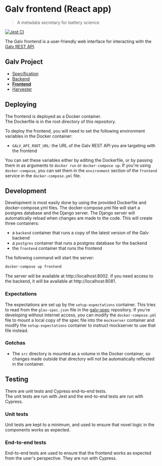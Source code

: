 # Galv frontend (React app)
> A metadata secretary for battery science

[![Jest CI](https://github.com/Battery-Intelligence-Lab/galv-frontend/actions/workflows/test.yml/badge.svg)](https://github.com/Battery-Intelligence-Lab/galv-frontend/actions/workflows/test.yml)

The Galv frontend is a user-friendly web interface for interacting with the [Galv REST API](/Battery-Intelligence-Lab/galv-backend/).

## Galv Project
- [Specification](/Battery-Intelligence-Lab/galv-spec)
- [Backend](/Battery-Intelligence-Lab/galv-backend)
- [**Frontend**](/Battery-Intelligence-Lab/galv-frontend)
- [Harvester](/Battery-Intelligence-Lab/galv-harvester)

## Deploying

The frontend is deployed as a Docker container.  
The Dockerfile is in the root directory of this repository.  

To deploy the frontend, you will need to set the following environment variables in the Docker container:
- `GALV_API_ROOT_URL`: the URL of the Galv REST API you are targeting with the frontend

You can set these variables either by editing the Dockerfile, or by passing them in as arguments to `docker run` or `docker-compose up`.
If you're using `docker-compose`, you can set them in the `environment` section of the `frontend` service in the `docker-compose.yml` file.

## Development

Development is most easily done by using the provided Dockerfile and docker-compose.yml files.  The docker-compose.yml file will start a postgres database and the Django server.  The Django server will automatically reload when changes are made to the code.
This will create three containers:
- a `backend` container that runs a copy of the latest version of the Galv backend
- a `postgres` container that runs a postgres database for the backend
- the `frontend` container that runs the frontend

The following command will start the server:

```bash
docker-compose up frontend
```

The server will be available at http://localhost:8002. 
If you need access to the backend, it will be available at http://localhost:8081.

### Expectations

The expectations are set up by the `setup-expectations` container. 
This tries to read from the `glav-spec.json` file in the [galv-spec](/Battery-Intelligence-Lab/galv-spec) repository.
If you're developing without internet access, you can modify the `docker-compose.yml` file to mount a local copy of 
the spec file into the `mockserver` container and modify the `setup-expectations` container to instruct
mockserver to use that file instead.

### Gotchas

- The `src` directory is mounted as a volume in the Docker container, so changes made outside that directory will not be automatically reflected in the container.

## Testing

There are unit tests and Cypress end-to-end tests.  
The unit tests are run with Jest and the end-to-end tests are run with Cypress.

### Unit tests

Unit tests are kept to a minimum, and used to ensure that novel logic in the components works as expected.

### End-to-end tests

End-to-end tests are used to ensure that the frontend works as expected from the user's perspective.  They are run with Cypress.
